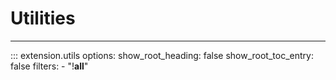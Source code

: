 # Utilities

-----

::: extension.utils
    options:
      show_root_heading: false
      show_root_toc_entry: false
      filters:
      - "!__all__"
